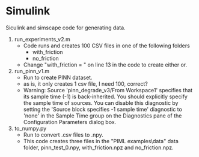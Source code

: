 # Simulink
Siculink and simscape code for generating data. 

1. run_experiments_v2.m
    * Code runs and creates 100 CSV files in one of the following folders
        * with_friction
        * no_friction
    * Change "with_friction = " on line 13 in the code to create either or. 
1. run_pinn_v1.m 
    * Run to create PINN dataset.
    * as is, it only creates 1 csv file, I need 100, correct? 
    * Warning: Source 'pinn_degrade_v3/From Workspace1' specifies that its sample time (-1) is back-inherited. You should explicitly specify the sample time of sources. You can disable this diagnostic by setting the 'Source block specifies -1 sample time' diagnostic to 'none' in the Sample Time group on the Diagnostics pane of the Configuration Parameters dialog box. 
1. to_numpy.py
    * Run to convert .csv files to .npy.
    * This code creates three files in the "PIML examples\data" data folder, pinn_test_0.npy, with_friction.npz and no_friction.npz.
